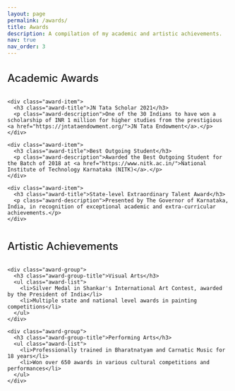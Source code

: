 ```yaml
---
layout: page
permalink: /awards/
title: Awards
description: A compilation of my academic and artistic achievements.
nav: true
nav_order: 3
---
```


<div class="awards-container">
  <!-- Academic Awards -->
  <div class="awards-section">
    <h2 class="awards-category">Academic Awards</h2>
    
    <div class="award-item">
      <h3 class="award-title">JN Tata Scholar 2021</h3>
      <p class="award-description">One of the 30 Indians to have won a scholarship of INR 1 million for higher studies from the prestigious <a href="https://jntataendowment.org/">JN Tata Endowment</a>.</p>
    </div>
    
    <div class="award-item">
      <h3 class="award-title">Best Outgoing Student</h3>
      <p class="award-description">Awarded the Best Outgoing Student for the Batch of 2018 at <a href="https://www.nitk.ac.in/">National Institute of Technology Karnataka (NITK)</a>.</p>
    </div>
    
    <div class="award-item">
      <h3 class="award-title">State-level Extraordinary Talent Award</h3>
      <p class="award-description">Presented by The Governor of Karnataka, India, in recognition of exceptional academic and extra-curricular achievements.</p>
    </div>
  </div>

  <!-- Artistic Achievements -->
  <div class="awards-section">
    <h2 class="awards-category">Artistic Achievements</h2>
    
    <div class="award-group">
      <h3 class="award-group-title">Visual Arts</h3>
      <ul class="award-list">
        <li>Silver Medal in Shankar's International Art Contest, awarded by the President of India</li>
        <li>Multiple state and national level awards in painting competitions</li>
      </ul>
    </div>
    
    <div class="award-group">
      <h3 class="award-group-title">Performing Arts</h3>
      <ul class="award-list">
        <li>Professionally trained in Bharatnatyam and Carnatic Music for 18 years</li>
        <li>Won over 650 awards in various cultural competitions and performances</li>
      </ul>
    </div>
  </div>

</div>

<style>
  .awards-container {
    position: relative;
  }
  
  .awards-section {
    margin-bottom: 2.5rem;
  }
  
  .awards-category {
    font-size: 1.5rem;
    margin-bottom: 1.5rem;
    font-weight: 500;
    border-bottom: 1px solid var(--global-divider-color);
    padding-bottom: 0.5rem;
  }
  
  .award-item {
    margin-bottom: 1.5rem;
  }
  
  .award-title, .award-group-title {
    font-size: 1.2rem;
    font-weight: 500;
    margin: 0 0 0.5rem 0;
  }
  
  .award-description {
    margin-top: 0;
  }
  
  .award-group {
    margin-bottom: 1.5rem;
  }
  
  .award-list {
    margin: 0.5rem 0;
    padding-left: 1.5rem;
  }
  
  .award-list li {
    margin-bottom: 0.5rem;
  }
</style>